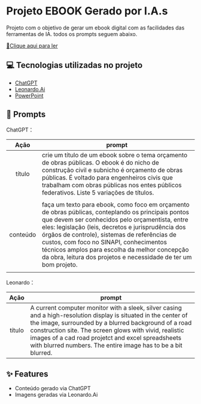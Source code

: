 # Projeto EBOOK Gerado por I.A.s


Projeto com o objetivo de gerar um ebook digital com as facilidades das ferramentas de IA. todos os prompts
seguem abaixo.

<a href="https://github.com/ledantas/prompts-recipe-to-create-a-ebook/blob/main/output/ebook_or%C3%A7amento_de_obras_publicas.pdf" title="View PDF now"> 📕Clique aqui para ler</a>

## 💻 Tecnologias utilizadas no projeto

- [ChatGPT](https://chat.openai.com/) 
- [Leonardo.Ai](https://www.leonardo.ai/)
- [PowerPoint](https://www.microsoft.com/en/microsoft-365/powerpoint)

## 🧠 Prompts


ChatGPT：

|   Ação   | prompt                                                                                                                                                                                                                                                                         |
| :------: | ------------------------------------------------------------------------------------------------------------------------------------------------------------------------------------------------------------------------------------------------------------------------------ |
|  título  | crie um título de um ebook sobre o tema orçamento de obras públicas. O ebook é do nicho de construção civil e subnicho é orçamento de obras públicas. É voltado para engenheiros civis que trabalham com obras públicas nos entes públicos federativos. Liste 5 variações de títulos.
                                                      |
| conteúdo | faça um texto para ebook, como foco em orçamento de obras públicas, conteplando os principais pontos que devem ser conhecidos pelo orçamentista, entre eles: legislação (leis, decretos e jurisprudência dos órgãos de controle), sistemas de referências de custos, com foco no SINAPI, conhecimentos técnicos amplos para escolha da melhor concepção da obra, leitura dos projetos e necessidade de ter um bom projeto.
                                                      |


Leonardo：

|  Ação  | prompt                                                                                 |
| :----: | -------------------------------------------------------------------------------------- |
| título | A current computer monitor with a sleek, silver casing and a high-resolution display is situated in the center of the image, surrounded by a blurred background of a road construction site. The screen glows with vivid, realistic images of a cad road projetct and excel spreadsheets with blurred numbers. The entire image has to be a bit blurred. |

## ✨ Features

- Conteúdo gerado via ChatGPT
- Imagens geradas via Leonardo.Ai

